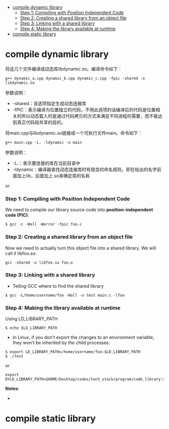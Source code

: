 <!-- MarkdownTOC -->

- [compile dynamic library](#compile-dynamic-library)
  - [Step 1: Compiling with Position Independent Code](#step-1-compiling-with-position-independent-code)
  - [Step 2: Creating a shared library from an object file](#step-2-creating-a-shared-library-from-an-object-file)
  - [Step 3: Linking with a shared library](#step-3-linking-with-a-shared-library)
  - [Step 4: Making the library available at runtime](#step-4-making-the-library-available-at-runtime)
- [compile static library](#compile-static-library)

<!-- /MarkdownTOC -->

# compile dynamic library
将这几个文件编译成动态库libdynamic.so。编译命令如下：

```
g++ dynamic_a.cpp dynamic_b.cpp dynamic_c.cpp -fpic -shared -o libdynamic.so
```

参数说明：

* -shared：该选项指定生成动态连接库
* -fPIC：表示编译为位置独立的代码，不用此选项的话编译后的代码是位置相关的所以动态载入时是通过代码拷贝的方式来满足不同进程的需要，而不能达到真正代码段共享的目的。


将main.cpp与libdynamic.so链接成一个可执行文件main。命令如下：

``` 
g++ main.cpp -L. -ldynamic -o main
```

参数说明：

* -L.：表示要连接的库在当前目录中
* -ldynamic：编译器查找动态连接库时有隐含的命名规则，即在给出的名字前面加上lib，后面加上.so来确定库的名称


or

### Step 1: Compiling with Position Independent Code
We need to compile our library source code into __position-independent code (PIC)__:

```
$ gcc -c -Wall -Werror -fpic foo.c
```

### Step 2: Creating a shared library from an object file
Now we need to actually turn this object file into a shared library. We will call it libfoo.so:

```
gcc -shared -o libfoo.so foo.o
```

### Step 3: Linking with a shared library
* Telling GCC where to find the shared library

```
$ gcc -L/home/username/foo -Wall -o test main.c -lfoo
```

### Step 4: Making the library available at runtime
Using LD_LIBRARY_PATH

```
$ echo $LD_LIBRARY_PATH
```

* In Linux, if you don't export the changes to an environment variable, they won't be inherited by the child processes. 

```
$ export LD_LIBRARY_PATH=/home/username/foo:$LD_LIBRARY_PATH
$ ./test
```
or

```
export DYLD_LIBRARY_PATH=$HOME/Desktop/codes/tech_stack/program/code_library:$DYLD_LIBRARY_PATH
```


__Notes__:

* 





# compile static library